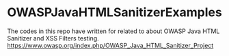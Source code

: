# OWASPJavaHTMLSanitizerExamples
The codes in this repo have written for related to about OWASP Java HTML Sanitizer and XSS Filters testing.   https://www.owasp.org/index.php/OWASP_Java_HTML_Sanitizer_Project   
